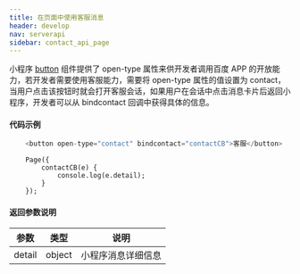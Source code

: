 ```yaml
---
title: 在页面中使用客服消息
header: develop
nav: serverapi
sidebar: contact_api_page
---
```

 

小程序 [button](/develop/component/formlist_button/) 组件提供了 open-type 属性来供开发者调用百度 APP 的开放能力，若开发者需要使用客服能力，需要将 open-type 属性的值设置为 contact，当用户点击该按钮时就会打开客服会话，如果用户在会话中点击消息卡片后返回小程序，开发者可以从 bindcontact 回调中获得具体的信息。 


#### 代码示例

```js
	<button open-type="contact" bindcontact="contactCB">客服</button>
```

```
	Page({
		contactCB(e) {
			console.log(e.detail);
		}
	});
```

#### 返回参数说明

| 参数 | 类型 | 说明 |
| ---- |---- |----|
| detail | object | 小程序消息详细信息 |